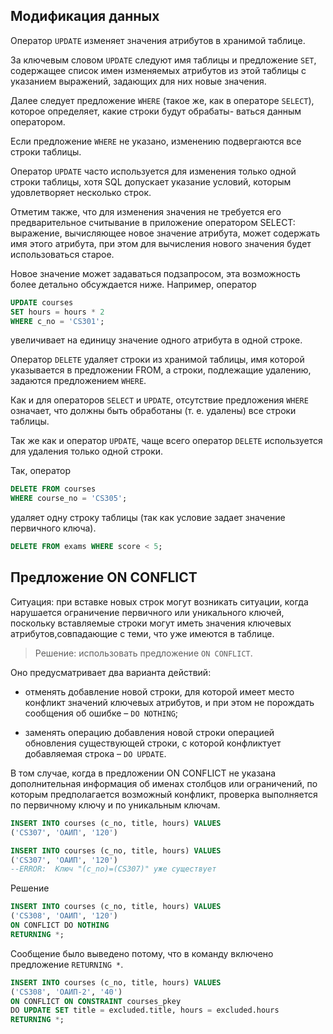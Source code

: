 ## Модификация данных

Оператор `UPDATE` изменяет значения атрибутов в хранимой таблице. 

За ключевым словом `UPDATE` следуют имя таблицы и предложение `SET`, содержащее список имен изменяемых атрибутов из этой таблицы с указанием выражений, задающих для них новые значения. 

Далее следует предложение `WHERE` (такое же, как в операторе `SELECT`), которое определяет, какие строки будут обрабаты-
ваться данным оператором. 

Если предложение `WHERE` не указано, изменению подвергаются все строки таблицы.


Оператор `UPDATE` часто используется для изменения только одной строки таблицы, хотя SQL допускает указание условий, которым удовлетворяет несколько строк. 

Отметим также, что для изменения значения не требуется его предварительное считывание в приложение оператором SELECT: выражение, вычисляющее новое значение атрибута, может содержать имя этого атрибута, при этом для вычисления нового значения будет использоваться старое. 

Новое значение может задаваться подзапросом, эта возможность более детально обсуждается ниже.
Например, оператор

```sql
UPDATE courses
SET hours = hours * 2
WHERE c_no = 'CS301';
```

увеличивает на единицу значение одного атрибута в одной строке. 

Оператор `DELETE` удаляет строки из хранимой таблицы, имя которой указывается в предложении FROM, а строки, подлежащие удалению, задаются предложением `WHERE`. 

Как и для операторов `SELECT` и `UPDATE`, отсутствие предложения `WHERE` означает, что должны быть обработаны (т. е. удалены) все строки таблицы. 

Так же как и оператор `UPDATE`, чаще всего оператор `DELETE` используется для удаления только одной строки.

Так, оператор
```sql
DELETE FROM courses
WHERE course_no = 'CS305';
```

удаляет одну строку таблицы (так как условие задает значение первичного ключа).


```sql
DELETE FROM exams WHERE score < 5;
```

## Предложение ON CONFLICT

Ситуация: при вставке новых строк могут возникать ситуации, когда нарушается ограничение первичного или уникального ключей, поскольку вставляемые строки могут иметь значения ключевых атрибутов,совпадающие с теми, что уже имеются в таблице.

> Решение: использовать предложение `ON CONFLICT`.

Оно предусматривает два варианта действий:

* отменять добавление новой строки, для которой имеет место конфликт значений ключевых атрибутов, и при этом не порождать сообщения об ошибке – `DO NOTHING`;

* заменять операцию добавления новой строки операцией обновления существующей строки, с которой конфликтует добавляемая строка – `DO UPDATE`.

В том случае, когда в предложении ON CONFLICT не указана дополнительная информация об именах столбцов или ограничений, по которым предполагается возможный конфликт, проверка выполняется по первичному ключу и по уникальным ключам.

```sql
INSERT INTO courses (c_no, title, hours) VALUES
('CS307', 'ОАИП', '120')
```


```sql
INSERT INTO courses (c_no, title, hours) VALUES
('CS307', 'ОАИП', '120')
--ERROR:  Ключ "(c_no)=(CS307)" уже существует
```

Решение 
```sql
INSERT INTO courses (c_no, title, hours) VALUES
('CS308', 'ОАИП', '120')
ON CONFLICT DO NOTHING
RETURNING *;
```

Сообщение было выведено потому, что в команду включено предложение `RETURNING *`. 

```sql
INSERT INTO courses (c_no, title, hours) VALUES
('CS308', 'ОАИП-2', '40')
ON CONFLICT ON CONSTRAINT courses_pkey
DO UPDATE SET title = excluded.title, hours = excluded.hours
RETURNING *;
```